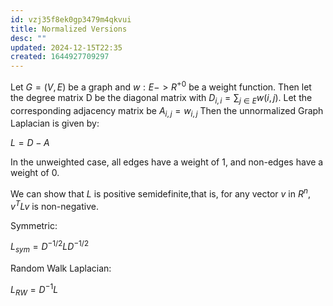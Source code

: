 ```yaml
---
id: vzj35f8ek0gp3479m4qkvui
title: Normalized Versions
desc: ""
updated: 2024-12-15T22:35
created: 1644927709297
---
```

Let $G= (V,E)$ be a graph and $w:E->R^{+0}$ be a weight function. Then let the degree matrix D be the diagonal matrix with $D_{i,i}=\sum_{j\in E} w(i,j)$. Let the corresponding adjacency matrix be $A_{i,j} = w_{i,j}$
Then the unnormalized Graph Laplacian is given by:

$L = D-A$

In the unweighted case, all edges have a weight of 1, and non-edges have a weight of 0.

We can show that $L$ is positive semidefinite,that is, for any vector $v$ in $R^{n}$, $v^TLv$ is non-negative.

Symmetric:

$L_{sym} = D^{-1/2}LD^{-1/2}$

Random Walk Laplacian:

$L_{RW} = D^{-1}L$

